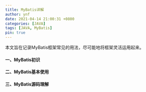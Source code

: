 ```yaml
---
title: MyBatis详解
author: ynf
date: 2021-04-14 21:00:31 +0800
categories: [JAVA]
tags: [JAVA, MyBatis]
pin: true
---
```

本文旨在记录MyBatis框架常见的用法，尽可能地将框架灵活运用起来。

#### 一、MyBatis初识

#### 二、MyBatis基本使用

#### 三、MyBatis源码理解
